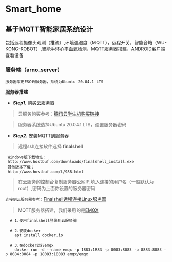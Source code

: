 # Smart_home
## 基于MQTT智能家居系统设计 
包括远程摄像头观测（推流）,环境温湿度（MQTT），远程开关，智能音箱（WU-KONG-ROBOT）,智能手环心率血氧检测，MQTT服务器搭建，ANDROID客户端查看设备
### 服务端（arno_server）
    服务器采用ESC云服务器，系统为Ubuntu 20.04.1 LTS

**服务器搭建**

- ***Step1.*** 购买云服务器

>云服务购买参考：[腾讯云学生机购买链接](https://blog.csdn.net/weixin_46628200/article/details/107292935)

>服务器系统选择Ubuntu 20.04.1 LTS，设置服务器密码

- ***Step2.*** 安装MQTT到服务器

>远程ssh连接软件选择 **finalshell** 

     Windows版下载地址:
     http://www.hostbuf.com/downloads/finalshell_install.exe
     其他版本下载： 
     http://www.hostbuf.com/t/988.html
>在云服务的控制台复制服务器公网IP,填入连接的用户名（一般默认为root）,密码为上面你设置的服务器密码
 
`连接到云服务器参考：`[Finalshell远程连接Linux服务器](https://blog.csdn.net/qq_44163269/article/details/107123402?utm_medium=distribute.pc_relevant.none-task-blog-OPENSEARCH-3.control&depth_1-utm_source=distribute.pc_relevant.none-task-blog-OPENSEARCH-3.control)

>MQTT服务器搭建，我们采用的是[EMQX](https://github.com/emqx/emqx)
      
      # 1.使用finalshell登录到云服务器
      
      # 2.安装docker
        apt install docker.io

      # 3.在docker运行emqx
        docker run -d --name emqx -p 1883:1883 -p 8083:8083 -p 8883:8883 -p 8084:8084 -p 18083:18083 emqx/emqx
      
          

      



